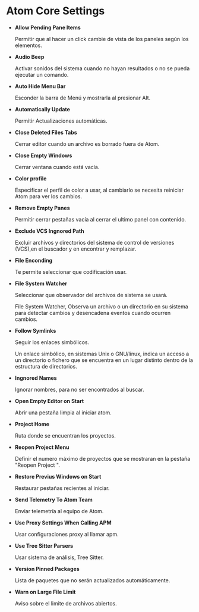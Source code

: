 #  Atom Core Settings

- **Allow Pending Pane Items**

  Permitir que al hacer un click cambie de vista de los paneles según los elementos.

- **Audio Beep**

  Activar sonidos del sistema cuando no hayan resultados o no se pueda ejecutar un comando.

- **Auto Hide Menu Bar**

  Esconder la barra de Menú y mostrarla al presionar Alt.

- **Automatically Update**

  Permitir Actualizaciones automáticas.

- **Close Deleted Files Tabs**

  Cerrar editor cuando un archivo es borrado fuera de Atom.

- **Close Empty Windows**

  Cerrar ventana cuando está vacía.

- **Color profile**

  Especificar el perfil de color a usar, al cambiarlo se necesita reiniciar Atom para ver los cambios.

- **Remove Empty Panes**

  Permitir cerrar pestañas vacía al cerrar el ultimo panel con contenido.

- **Exclude VCS Ingnored Path**

  Excluir archivos y directorios del sistema de control de versiones (VCS),en el buscador y en encontrar y remplazar.

- **File Enconding**

  Te permite seleccionar que codificación usar.

- **File System Watcher**

  Seleccionar que observador del archivos de sistema se usará.

  File System Watcher, Observa un archivo o un directorio en su sistema para detectar cambios y desencadena eventos cuando ocurren cambios.

- **Follow Symlinks**

  Seguir los enlaces simbólicos.

  Un enlace simbólico, en sistemas Unix o GNU/linux, indica un acceso a un directorio o fichero que se encuentra en un lugar distinto dentro de la estructura de directorios.

- **Ingnored Names**

  Ignorar nombres, para no ser encontrados al buscar.

- **Open Empty Editor on Start**

  Abrir una pestaña limpia al iniciar atom.

- **Project Home**

  Ruta donde se encuentran los proyectos.

- **Reopen Project Menu**

  Definir el numero máximo de proyectos que se mostraran en la pestaña "Reopen Project ".

- **Restore Previus Windows on Start**

  Restaurar pestañas recientes al iniciar.

- **Send Telemetry To Atom Team**

  Enviar telemetría al equipo de  Atom.

- **Use Proxy Settings When Calling APM**

  Usar configuraciones proxy al llamar apm.

- **Use Tree Sitter Parsers**

  Usar sistema de análisis, Tree Sitter.

- **Version Pinned Packages**

  Lista de paquetes que no serán actualizados automáticamente.

- **Warn on Large File Limit**

  Aviso sobre el limite de archivos abiertos.
